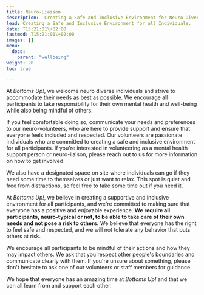 ```yaml
---
title: Neuro-Liaison
description:  Creating a Safe and Inclusive Environment for Neuro Diverse Individuals
lead: Creating a Safe and Inclusive Environment for all Individuals.
date: T15:21:01\+02:00
lastmod: T15:21:01\+02:00
images: []
menu: 
  docs:
    parent: "wellbeing"
weight: 20
toc: true

---
```

At _Bottoms Up!_, we welcome neuro diverse individuals and strive to accommodate their needs as best as possible. We encourage all participants to take responsibility for their own mental health and well-being while also being mindful of others.

If you feel comfortable doing so, communicate your needs and preferences to our neuro-volunteers, who are here to provide support and ensure that everyone feels included and respected. Our volunteers are passionate individuals who are committed to creating a safe and inclusive environment for all participants. If you're interested in volunteering as a mental health support person or neuro-liaison, please reach out to us for more information on how to get involved.

We also have a designated space on site where individuals can go if they need some time to themselves or just want to relax. This spot is quiet and free from distractions, so feel free to take some time out if you need it.

At _Bottoms Up!_, we believe in creating a supportive and inclusive environment for all participants, and we're committed to making sure that everyone has a positive and enjoyable experience. **We require all participants, neuro-typical or not, to be able to take care of their own needs and not pose a risk to others.** We believe that everyone has the right to feel safe and respected, and we will not tolerate any behavior that puts others at risk.

We encourage all participants to be mindful of their actions and how they may impact others. We ask that you respect other people's boundaries and communicate clearly with them. If you're unsure about something, please don't hesitate to ask one of our volunteers or staff members for guidance.

We hope that everyone has an amazing time at _Bottoms Up!_ and that we can all learn from and support each other. 